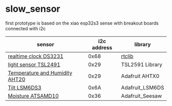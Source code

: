 # slow_sensor

first prototype is based on the xiao esp32s3 sense with breakout boards connected with i2c

| sensor | i2c address | library |
| ------ | ----------- | ------- |
| [realtime clock DS3231](https://www.adafruit.com/product/5188) | 0x68 | [rtclib](https://github.com/adafruit/RTClib) |
| [light sensor TSL2491](https://www.adafruit.com/product/1980) | 0x29 | TSL2591 Library |
| [Temperature and Humidity AHT20](https://www.adafruit.com/product/4566) | 0x29 | Adafruit AHTX0 |
| [Tilt LSM6DS3](https://www.adafruit.com/product/4503) | 0x6A | Adafruit_LSM6DS |
| [Moisture ATSAMD10](https://www.adafruit.com/product/4026) |  0x36 | Adafruit_Seesaw |

